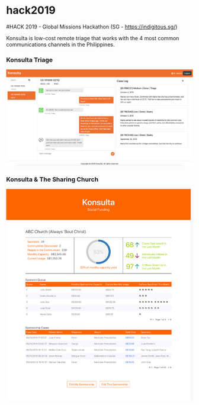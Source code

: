 # hack2019

#HACK 2019 - Global Missions Hackathon (SG - https://indigitous.sg/)

Konsulta is low-cost remote triage that works with the 4 most common communications channels in the Philippines.

### Konsulta Triage

![Konsulta Triage](https://github.com/jenoosia/hack2019/blob/master/docs/Konsulta-Triage.png?raw=true)

### Konsulta & The Sharing Church

![Konsulta Sharing Church](https://github.com/jenoosia/hack2019/blob/master/docs/Konsulta-Sponsorships.png?raw=true)
